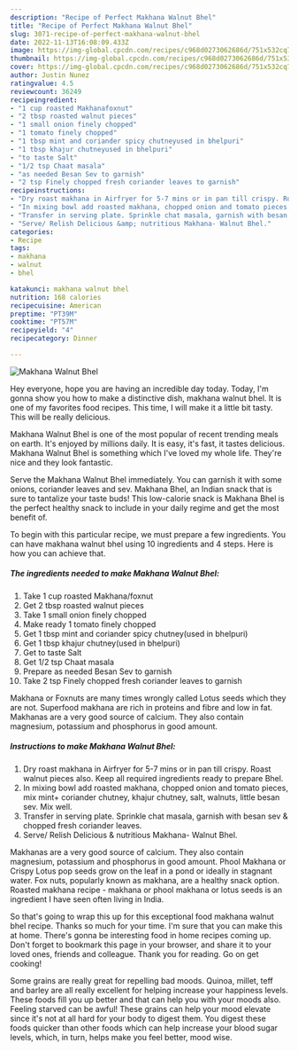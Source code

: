 ```yaml
---
description: "Recipe of Perfect Makhana Walnut Bhel"
title: "Recipe of Perfect Makhana Walnut Bhel"
slug: 3071-recipe-of-perfect-makhana-walnut-bhel
date: 2022-11-13T16:08:09.433Z
image: https://img-global.cpcdn.com/recipes/c968d0273062686d/751x532cq70/makhana-walnut-bhel-recipe-main-photo.jpg
thumbnail: https://img-global.cpcdn.com/recipes/c968d0273062686d/751x532cq70/makhana-walnut-bhel-recipe-main-photo.jpg
cover: https://img-global.cpcdn.com/recipes/c968d0273062686d/751x532cq70/makhana-walnut-bhel-recipe-main-photo.jpg
author: Justin Nunez
ratingvalue: 4.5
reviewcount: 36249
recipeingredient:
- "1 cup roasted Makhanafoxnut"
- "2 tbsp roasted walnut pieces"
- "1 small onion finely chopped"
- "1 tomato finely chopped"
- "1 tbsp mint and coriander spicy chutneyused in bhelpuri"
- "1 tbsp khajur chutneyused in bhelpuri"
- "to taste Salt"
- "1/2 tsp Chaat masala"
- "as needed Besan Sev to garnish"
- "2 tsp Finely chopped fresh coriander leaves to garnish"
recipeinstructions:
- "Dry roast makhana in Airfryer for 5-7 mins or in pan till crispy. Roast walnut pieces also. Keep all required ingredients ready to prepare Bhel."
- "In mixing bowl add roasted makhana, chopped onion and tomato pieces, mix mint+ coriander chutney, khajur chutney, salt, walnuts, little besan sev. Mix well."
- "Transfer in serving plate. Sprinkle chat masala, garnish with besan sev &amp; chopped fresh coriander leaves."
- "Serve/ Relish Delicious &amp; nutritious Makhana- Walnut Bhel."
categories:
- Recipe
tags:
- makhana
- walnut
- bhel

katakunci: makhana walnut bhel 
nutrition: 168 calories
recipecuisine: American
preptime: "PT39M"
cooktime: "PT57M"
recipeyield: "4"
recipecategory: Dinner

---
```



![Makhana Walnut Bhel](https://img-global.cpcdn.com/recipes/c968d0273062686d/751x532cq70/makhana-walnut-bhel-recipe-main-photo.jpg)

Hey everyone, hope you are having an incredible day today. Today, I'm gonna show you how to make a distinctive dish, makhana walnut bhel. It is one of my favorites food recipes. This time, I will make it a little bit tasty. This will be really delicious.

Makhana Walnut Bhel is one of the most popular of recent trending meals on earth. It's enjoyed by millions daily. It is easy, it's fast, it tastes delicious. Makhana Walnut Bhel is something which I've loved my whole life. They're nice and they look fantastic.

Serve the Makhana Walnut Bhel immediately. You can garnish it with some onions, coriander leaves and sev. Makhana Bhel, an Indian snack that is sure to tantalize your taste buds! This low-calorie snack is Makhana Bhel is the perfect healthy snack to include in your daily regime and get the most benefit of.


To begin with this particular recipe, we must prepare a few ingredients. You can have makhana walnut bhel using 10 ingredients and 4 steps. Here is how you can achieve that.

<!--inarticleads1-->

##### The ingredients needed to make Makhana Walnut Bhel:

1. Take 1 cup roasted Makhana/foxnut
1. Get 2 tbsp roasted walnut pieces
1. Take 1 small onion finely chopped
1. Make ready 1 tomato finely chopped
1. Get 1 tbsp mint and coriander spicy chutney(used in bhelpuri)
1. Get 1 tbsp khajur chutney(used in bhelpuri)
1. Get to taste Salt
1. Get 1/2 tsp Chaat masala
1. Prepare as needed Besan Sev to garnish
1. Take 2 tsp Finely chopped fresh coriander leaves to garnish


Makhana or Foxnuts are many times wrongly called Lotus seeds which they are not. Superfood makhana are rich in proteins and fibre and low in fat. Makhanas are a very good source of calcium. They also contain magnesium, potassium and phosphorus in good amount. 

<!--inarticleads2-->

##### Instructions to make Makhana Walnut Bhel:

1. Dry roast makhana in Airfryer for 5-7 mins or in pan till crispy. Roast walnut pieces also. Keep all required ingredients ready to prepare Bhel.
1. In mixing bowl add roasted makhana, chopped onion and tomato pieces, mix mint+ coriander chutney, khajur chutney, salt, walnuts, little besan sev. Mix well.
1. Transfer in serving plate. Sprinkle chat masala, garnish with besan sev &amp; chopped fresh coriander leaves.
1. Serve/ Relish Delicious &amp; nutritious Makhana- Walnut Bhel.


Makhanas are a very good source of calcium. They also contain magnesium, potassium and phosphorus in good amount. Phool Makhana or Crispy Lotus pop seeds grow on the leaf in a pond or ideally in stagnant water. Fox nuts, popularly known as makhana, are a healthy snack option. Roasted makhana recipe - makhana or phool makhana or lotus seeds is an ingredient I have seen often living in India. 

So that's going to wrap this up for this exceptional food makhana walnut bhel recipe. Thanks so much for your time. I'm sure that you can make this at home. There's gonna be interesting food in home recipes coming up. Don't forget to bookmark this page in your browser, and share it to your loved ones, friends and colleague. Thank you for reading. Go on get cooking!

Some grains are really great for repelling bad moods. Quinoa, millet, teff and barley are all really excellent for helping increase your happiness levels. These foods fill you up better and that can help you with your moods also. Feeling starved can be awful! These grains can help your mood elevate since it's not at all hard for your body to digest them. You digest these foods quicker than other foods which can help increase your blood sugar levels, which, in turn, helps make you feel better, mood wise.

